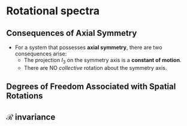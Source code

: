 # Rotational spectra

## Consequences of Axial Symmetry

- For a system that possesses **axial symmetry**, there are two consequences arise:
	- The projection $I_3$ on the symmetry axis is a **constant of motion**.
	- There are NO *collective* rotation about the symmetry axis.

## Degrees of Freedom Associated with Spatial Rotations



## $\mathcal{R}$ invariance

